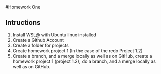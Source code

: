 #Homework One
## Intructions
1. Install WSL@ with Ubuntu linux installed
2. Create a Github Account
3. Create a folder for projects
4. Create homework project 1 (In the case of the redo Project 1.2)
5. Create a branch, and a merge locally as well as on GitHub, create a homework project 1 (project 1.2), do a branch, and a merge locally as well as on GitHub.
